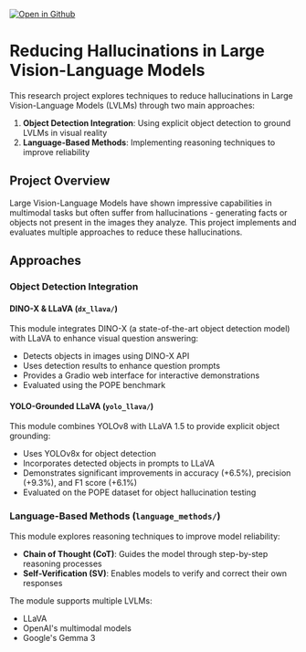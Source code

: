 [![Open in Github](assets\githublogo.svg)](https://github.com/AndyGongDS/Reduce_LVLMs_Hallucination)

# Reducing Hallucinations in Large Vision-Language Models

This research project explores techniques to reduce hallucinations in Large Vision-Language Models (LVLMs) through two main approaches:

1. **Object Detection Integration**: Using explicit object detection to ground LVLMs in visual reality
2. **Language-Based Methods**: Implementing reasoning techniques to improve reliability

## Project Overview

Large Vision-Language Models have shown impressive capabilities in multimodal tasks but often suffer from hallucinations - generating facts or objects not present in the images they analyze. This project implements and evaluates multiple approaches to reduce these hallucinations.

## Approaches

### Object Detection Integration

#### DINO-X & LLaVA (`dx_llava/`)

This module integrates DINO-X (a state-of-the-art object detection model) with LLaVA to enhance visual question answering:

- Detects objects in images using DINO-X API
- Uses detection results to enhance question prompts
- Provides a Gradio web interface for interactive demonstrations
- Evaluated using the POPE benchmark

#### YOLO-Grounded LLaVA (`yolo_llava/`)

This module combines YOLOv8 with LLaVA 1.5 to provide explicit object grounding:

- Uses YOLOv8x for object detection
- Incorporates detected objects in prompts to LLaVA
- Demonstrates significant improvements in accuracy (+6.5%), precision (+9.3%), and F1 score (+6.1%)
- Evaluated on the POPE dataset for object hallucination testing

### Language-Based Methods (`language_methods/`)

This module explores reasoning techniques to improve model reliability:

- **Chain of Thought (CoT)**: Guides the model through step-by-step reasoning processes
- **Self-Verification (SV)**: Enables models to verify and correct their own responses

The module supports multiple LVLMs:

- LLaVA
- OpenAI's multimodal models
- Google's Gemma 3
